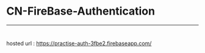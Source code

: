 # CN-FireBase-Authentication
----------------
#
hosted url : https://practise-auth-3fbe2.firebaseapp.com/
